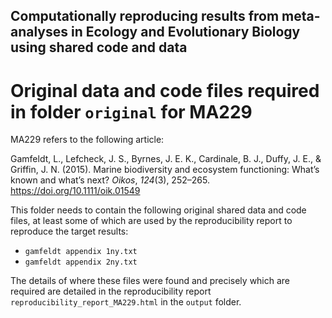 ## Computationally reproducing results from meta-analyses in Ecology and Evolutionary Biology using shared code and data

# Original data and code files required in folder `original` for MA229

MA229 refers to the following article:

Gamfeldt, L., Lefcheck, J. S., Byrnes, J. E. K., Cardinale, B. J., Duffy, J. E., & Griffin, J. N. (2015). Marine biodiversity and ecosystem functioning: What’s known and what’s next? _Oikos_, _124_(3), 252–265. https://doi.org/10.1111/oik.01549

This folder needs to contain the following original shared data and code files, at least some of which are used by the reproducibility report to reproduce the target results:

- `gamfeldt appendix 1ny.txt`
- `gamfeldt appendix 2ny.txt`

The details of where these files were found and precisely which are required are detailed in the reproducibility report `reproducibility_report_MA229.html` in the `output` folder.

